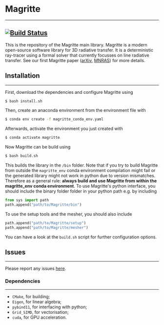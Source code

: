 # Magritte
----------
[![Build Status](https://travis-ci.com/UCL/Magritte.svg?token=j3NNTbFLxGaJNsSoKgCz&branch=master)](https://travis-ci.com/UCL/Magritte)
----------
This is the repository of the Magritte main library. Magritte is a modern open-source software library for 3D radiative transfer. It is a deterministic ray-tracer using a formal solver that currently focusses on line radiative transfer. See our first Magritte paper ([arXiv](https://arxiv.org/pdf/1912.08445.pdf), [MNRAS](https://doi.org/10.1093/mnras/stz3557)) for more details.

## Installation
---------------
First, download the dependencies and configure Magritte using
```bash
$ bash install.sh
```
Then, create an anaconda environment from the environment file with
```bash
$ conda env create -f magritte_conda_env.yaml
```
Afterwards, activate the environment you just created with
```bash
$ conda activate magritte
```
Now Magritte can be build using
```bash
$ bash build.sh
```
This builds the library in the `/bin` folder. Note that if you try to build Magritte from outside the `magritte_env` conda environment compilation might fail or the generated library might not work in python due to version mismatches. Therefore as a general rule: **always build and use Magritte from within the magritte_env conda environment**. To use Magritte's python interface, you should include the binary folder folder in your python path e.g. by including
```python
from sys import path
path.append("path/to/Magritte/bin")
```
To use the setup tools and the mesher, you should also include
```python
path.append("path/to/Magritte/setup")
path.append("path/to/Magritte/mesher")
```

You can have a look at the `build.sh` script for further configuration options.

## Issues
---------
Please report any issues [here](https://github.com/UCL/Magritte/issues).

### Dependencies
----------------
* `CMake`, for building;
* `Eigen`, for linear algebra;
* `pybind11`, for interfacing with python;
* `Grid_SIMD`, for vectorisation;
* `cuda`, for GPU acceleration.
